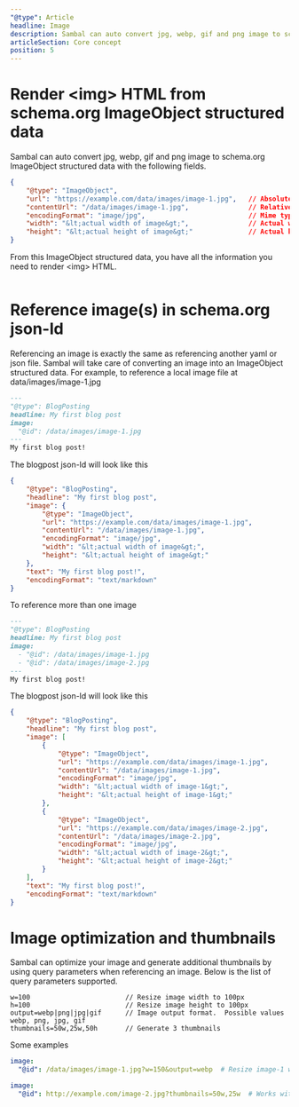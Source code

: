 ```yaml
---
"@type": Article
headline: Image
description: Sambal can auto convert jpg, webp, gif and png image to schema.org ImageObject structured data
articleSection: Core concept
position: 5
---
```


# Render &lt;img&gt; HTML from schema.org ImageObject structured data

Sambal can auto convert jpg, webp, gif and png image to schema.org ImageObject structured data with the following fields.

```json
{
    "@type": "ImageObject",
    "url": "https://example.com/data/images/image-1.jpg",   // Absolute URL to the image
    "contentUrl": "/data/images/image-1.jpg",               // Relative URL to your hostname
    "encodingFormat": "image/jpg",                          // Mime type of your image
    "width": "&lt;actual width of image&gt;",               // Actual width of your image
    "height": "&lt;actual height of image&gt;"              // Actual height of your image
}
```

From this ImageObject structured data, you have all the information you need to render &lt;img&gt; HTML.

```html

```

# Reference image(s) in schema.org json-ld

Referencing an image is exactly the same as referencing another yaml or json file.  Sambal will take care of converting an image into an ImageObject structured data.  For example, to reference a local image file at data/images/image-1.jpg

```markdown
---
"@type": BlogPosting
headline: My first blog post
image:
  "@id": /data/images/image-1.jpg
---
My first blog post!
```

The blogpost json-ld will look like this

```json
{
    "@type": "BlogPosting",
    "headline": "My first blog post",
    "image": {
        "@type": "ImageObject",
        "url": "https://example.com/data/images/image-1.jpg",
        "contentUrl": "/data/images/image-1.jpg",
        "encodingFormat": "image/jpg",
        "width": "&lt;actual width of image&gt;",
        "height": "&lt;actual height of image&gt;"
    },
    "text": "My first blog post!",
    "encodingFormat": "text/markdown"
}
```

To reference more than one image

```markdown
---
"@type": BlogPosting
headline: My first blog post
image:
  - "@id": /data/images/image-1.jpg
  - "@id": /data/images/image-2.jpg
---
My first blog post!
```

The blogpost json-ld will look like this

```json
{
    "@type": "BlogPosting",
    "headline": "My first blog post",
    "image": [
        {
            "@type": "ImageObject",
            "url": "https://example.com/data/images/image-1.jpg",
            "contentUrl": "/data/images/image-1.jpg",
            "encodingFormat": "image/jpg",
            "width": "&lt;actual width of image-1&gt;",
            "height": "&lt;actual height of image-1&gt;"
        },
        {
            "@type": "ImageObject",
            "url": "https://example.com/data/images/image-2.jpg",
            "contentUrl": "/data/images/image-2.jpg",
            "encodingFormat": "image/jpg",
            "width": "&lt;actual width of image-2&gt;",
            "height": "&lt;actual height of image-2&gt;"
        }
    ],
    "text": "My first blog post!",
    "encodingFormat": "text/markdown"
}
```


# Image optimization and thumbnails

Sambal can optimize your image and generate additional thumbnails by using query parameters when referencing an image.  Below is the list of query parameters supported.

```text
w=100                        // Resize image width to 100px
h=100                        // Resize image height to 100px
output=webp|png|jpg|gif      // Image output format.  Possible values webp, png, jpg, gif
thumbnails=50w,25w,50h       // Generate 3 thumbnails
```

Some examples

```yml
image:
  "@id": /data/images/image-1.jpg?w=150&output=webp  # Resize image-1 width to 150px and output in webp format
```

```yml
image:
  "@id": http://example.com/image-2.jpg?thumbnails=50w,25w  # Works with absolute url.  Generate 2 thumbnails, one width=50px, one width=25px
```
